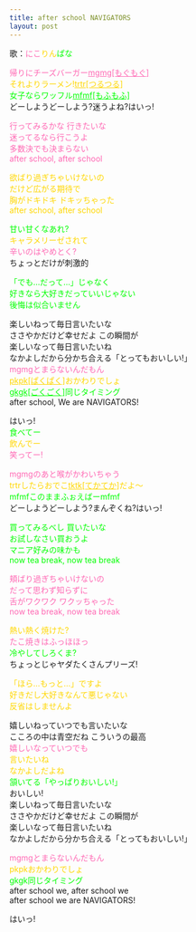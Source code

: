 ```yaml
---
title: after school NAVIGATORS
layout: post
---
```

歌：<font color="hotpink">にこ</font><font color="gold">りん</font><font color="lime">ぱな</font>

<p><font color="hotpink">帰りにチーズバーガー<u>mgmg[もぐもぐ]</u></font><br />
<font color="gold">それよりラーメン!<u>trtr[つるつる]</u></font><br />
<font color="lime">女子ならワッフル<u>mfmf[もふもふ]</u></font><br />
どーしようどーしよう?迷うよね?はいっ!</p>

<p><font color="hotpink">行ってみるかな 行きたいな<br />
迷ってるなら行こうよ<br />
多数決でも決まらない<br />
after school, after school</font></p>

<p><font color="gold">欲ばり過ぎちゃいけないの<br />
だけど広がる期待で<br />
胸がドキドキ ドキッちゃった<br />
after school, after school</font></p>

<p><font color="lime">甘い甘くなあれ?</font><br />
<font color="gold">キャラメリーゼされて</font><br />
<font color="hotpink">辛いのはやめとく?</font><br />
ちょっとだけが刺激的</p>

<p><font color="lime">「でも…だって…」じゃなく<br />
好きなら大好きだっていいじゃない<br />
後悔は似合いません</font></p>

<p>楽しいねって毎日言いたいな<br />
ささやかだけど幸せだよ この瞬間が<br />
楽しいなって毎日言いたいね<br />
なかよしだから分かち合える「とってもおいしい!」<br />
<font color="hotpink">mgmgとまらないんだもん</font><br />
<font color="gold"><u>pkpk[ぱくぱく]</u>おかわりでしょ</font><br />
<font color="lime"><u>gkgk[ごくごく]</u>同じタイミング</font><br />
after school, We are NAVIGATORS!</p>

<p>はいっ!<br />
<font color="lime">食べてー</font><br />
<font color="gold">飲んでー</font><br />
<font color="hotpink">笑ってー!</font></p>

<p><font color="hotpink">mgmgのあと喉がかわいちゃう</font><br />
<font color="gold">trtrしたらおでこ<u>tktk[てかてか]</u>だよ～</font><br />
<font color="lime">mfmfこのままふぉえばーmfmf</font><br />
どーしようどーしよう?まんぞくね?はいっ!</p>

<p><font color="lime">買ってみるべし 買いたいな<br />
お試しなさい買おうよ<br />
マニア好みの味かも<br />
now tea break, now tea break</font></p>

<p><font color="hotpink">頬ばり過ぎちゃいけないの<br />
だって思わず知らずに<br />
舌がワクワク ワクッちゃった<br />
now tea break, now tea break</font></p>

<p><font color="gold">熱い熱く焼けた?</font><br />
<font color="hotpink">たこ焼きはふっほほっ</font><br />
<font color="lime">冷やしてしろくま?</font><br />
ちょっとじゃヤダたくさんプリーズ!</p>

<p><font color="gold">「ほら…もっと…」ですよ<br />
好きだし大好きなんて悪じゃない<br />
反省はしませんよ</font></p>

<p>嬉しいねっていつでも言いたいな<br />
こころの中は青空だね こういうの最高<br />
<font color="hotpink">嬉しいなっていつでも</font><br />
<font color="gold">言いたいね<br />
なかよしだよね</font><br />
<font color="lime">頷いてる「やっぱりおいしい!」</font><br />
おいしい!<br />
楽しいねって毎日言いたいな<br />
ささやかだけど幸せだよ この瞬間が<br />
楽しいなって毎日言いたいね<br />
なかよしだから分かち合える「とってもおいしい!」</p>

<p><font color="hotpink">mgmgとまらないんだもん</font><br />
<font color="gold">pkpkおかわりでしょ</font><br />
<font color="lime">gkgk同じタイミング</font><br />
after school we, after school we<br />
after school we are NAVIGATORS!</p>

<p>はいっ!</p>